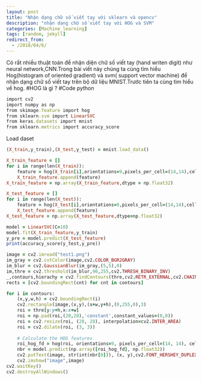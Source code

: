 ```yaml
---
layout: post
title: "Nhận dạng chữ số viết tay với sklearn và opencv"
description: "nhận dạng chữ số viết tay với HOG và SVM"
categories: [Machine_learning]
tags: [random, jekyll]
redirect_from:
  - /2018/04/6/
---
```

Có rất nhiều thuật toán để nhận diện chữ số viết tay (hand writen digit) như neural network,CNN.Trong bài viết này chúng ta cùng tìm hiểu 
Hog(histogram of oriented gradient) và svm( support vector machine) để nhận dạng chữ số viết tay trên bộ dữ liệu MNIST.Trước tiên ta cùng 
tìm hiểu về hog.
#HOG là gì ?
#Code python
~~~ ruby
import cv2
import numpy as np
from skimage.feature import hog
from sklearn.svm import LinearSVC
from keras.datasets import mnist
from sklearn.metrics import accuracy_score
~~~ 
Load daset
~~~ ruby
(X_train,y_train),(X_test,y_test) = mnist.load_data()

~~~


~~~ ruby
X_train_feature = []
for i in range(len(X_train)):
    feature = hog(X_train[i],orientations=9,pixels_per_cell=(14,14),cells_per_block=(1,1))
    X_train_feature.append(feature)
X_train_feature = np.array(X_train_feature,dtype = np.float32)

X_test_feature = []
for i in range(len(X_test)):
    feature = hog(X_test[i],orientations=9,pixels_per_cell=(14,14),cells_per_block=(1,1))
    X_test_feature.append(feature)
X_test_feature = np.array(X_test_feature,dtype=np.float32)
~~~
~~~ ruby
model = LinearSVC(C=10)
model.fit(X_train_feature,y_train)
y_pre = model.predict(X_test_feature)
print(accuracy_score(y_test,y_pre))
~~~

~~~ ruby
image = cv2.imread("test1.png")
im_gray = cv2.cvtColor(image,cv2.COLOR_BGR2GRAY)
im_blur = cv2.GaussianBlur(im_gray,(5,5),0)
im,thre = cv2.threshold(im_blur,90,255,cv2.THRESH_BINARY_INV)
_,contours,hierachy = cv2.findContours(thre,cv2.RETR_EXTERNAL,cv2.CHAIN_APPROX_SIMPLE)
rects = [cv2.boundingRect(cnt) for cnt in contours]
~~~
~~~ ruby
for i in contours:
    (x,y,w,h) = cv2.boundingRect(i)
    cv2.rectangle(image,(x,y),(x+w,y+h),(0,255,0),3)
    roi = thre[y:y+h,x:x+w]
    roi = np.pad(roi,(20,20),'constant',constant_values=(0,0))
    roi = cv2.resize(roi, (28, 28), interpolation=cv2.INTER_AREA)
    roi = cv2.dilate(roi, (3, 3))
    
    # Calculate the HOG features
    roi_hog_fd = hog(roi, orientations=9, pixels_per_cell=(14, 14), cells_per_block=(1, 1))
    nbr = model.predict(np.array([roi_hog_fd], np.float32))
    cv2.putText(image, str(int(nbr[0])), (x, y),cv2.FONT_HERSHEY_DUPLEX, 2, (0, 255, 255), 3)
    cv2.imshow("image",image)
cv2.waitKey()
cv2.destroyAllWindows()
~~~

